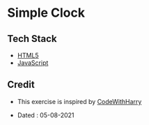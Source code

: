 # Simple Clock

## Tech Stack

- [HTML5](https://developer.mozilla.org/en-US/docs/Glossary/HTML5)
- [JavaScript](https://developer.mozilla.org/en-US/docs/Web/JavaScript)

## Credit

- This exercise is inspired by [CodeWithHarry](https://youtube.com/playlist?list=PLu0W_9lII9ajyk081To1Cbt2eI5913SsL)

- Dated : 05-08-2021
